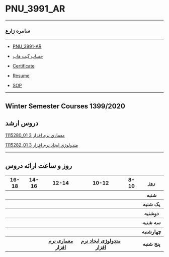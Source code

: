 # PNU_3991_AR
---------
### سامره زارع
 
---
- [PNU_3991-AR](https://github.com/samere-zare/PNU_3991_AR)
- [حساب گیت هاب](https://github.com/samere-zare)
- [Certificate](https://github.com/samere-zare/certificate/blob/main/JavaScript_certificate.jpg)

- [Resume](https://samere-zare.github.io/Resume/)

- [SOP](https://samere-zare.github.io/SOP/)

------------------
## Winter Semester Courses 1399/2020

## دروس ارشد

[1115280_01	معماري نرم افزار	3](https://github.com/samere-zare/PNU_3991_AR/tree/main/SoftwareArchitecture)

[1115282_01	متدولوژي ايجاد نرم افزار	3](https://github.com/samere-zare/PNU_3991_AR/tree/main/SoftwareDevelopmentMethodologies)


--------------
## روز و ساعت ارائه دروس

<table style="width:100%">
  <tr>
    <th >16-18</th>
    <th >14-16</th>
    <th >12-14</th>
    <th>10-12</th>
    <th>8-10</th>
    <th>روز</th>
  </tr>
  <tr>
    <th ></th>
    <th ></th>
    <th ></th>
    <th></th>
    <th></th>
    <th>شنبه</th>
  </tr>
   <tr>
    <th ></th>
    <th ></th>
    <th></th>
    <th></th>
    <th ></th>
    <th>یک شنبه</th>
  </tr>
   <tr>
     <th ></th>
     <th ></th>
     <th></th>
     <th></th>
    <th ></th>   
    <th>دوشنبه</th>
  </tr>
   <tr>
    <th ></th>
    <th ></th>
    <th></th>
    <th></th>
    <th ></th>
    <th>سه شنبه</th>
  </tr>
   <tr>
    <th ></th>
    <th ></th>
    <th></th>
    <th></th>
     <th ></th>
    <th>چهارشنبه</th>
  </tr>
   <tr>
    <th ></th>
     <th ></th>
     <th ><a  href="https://github.com/AliRazavi-edu/PNU_3991/tree/master/_MSc/SoftwareArchitecture">معماری نرم افزار</a></th>
     <th><a  href="https://github.com/AliRazavi-edu/PNU_3991/tree/master/_MSc/SoftwareDevelopmentMethodologies">متدولوژی ایجاد نرم افزار</a></th>
    <th><a></a></th>
    <th>پنج شنبه</th>
  </tr>
</table>
